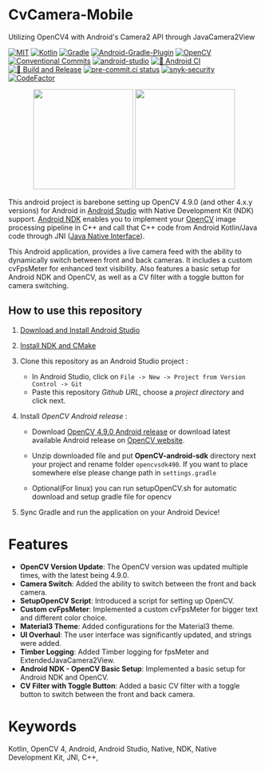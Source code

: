 
# CvCamera-Mobile

Utilizing OpenCV4 with Android's Camera2 API through JavaCamera2View

[![MIT](https://img.shields.io/badge/License-MIT-yellow?logo=MIT&logoColor=white)](https://opensource.org/license/mit/)
[![Kotlin](https://img.shields.io/badge/Kotlin-1.9.22-%23E34F26?logo=Kotlin&logoColor=white)](https://kotlinlang.org/)
[![Gradle](https://img.shields.io/badge/Gradle-8.5.0-02303A?logo=Gradle&logoColor=white)](https://gradle.org/releases/)
[![Android-Gradle-Plugin](https://img.shields.io/badge/AGP-8.2.2-02303A?logo=Gradle&logoColor=white)](https://developer.android.com/build/releases/gradle-plugin)
[![OpenCV](https://img.shields.io/badge/OpenCV-4.9.0-5C3EE8?logo=OpenCV&logoColor=white)](https://opencv.org/)
[![Conventional Commits](https://img.shields.io/badge/Conventional%20Commit-1.0.0-FE5196?logo=conventionalcommits&logoColor=white)](https://conventionalcommits.org)
[![android-studio](https://img.shields.io/badge/android%20studio-Giraffe-3DDC84?logo=androidstudio&logoColor=white)](https://developer.android.com/studio)
[![🚀 Android CI](https://github.com/onuralpszr/CvCamera-Mobile/actions/workflows/android-ci-debug.yml/badge.svg)](https://github.com/onuralpszr/CvCamera-Mobile/actions/workflows/android-ci-debug.yml)
[![🚀 Build and Release](https://github.com/onuralpszr/CvCamera-Mobile/actions/workflows/android-ci-release.yml/badge.svg)](https://github.com/onuralpszr/CvCamera-Mobile/actions/workflows/android-ci-release.yml)
[![pre-commit.ci status](https://results.pre-commit.ci/badge/github/onuralpszr/CvCamera-Mobile/main.svg)](https://results.pre-commit.ci/latest/github/onuralpszr/CvCamera-Mobile/main)
[![snyk-security](https://snyk.io/test/github/onuralpszr/CvCamera-Mobile/badge.svg)](https://snyk.io/test/github/onuralpszr/CvCamera-Mobile)
[![CodeFactor](https://www.codefactor.io/repository/github/onuralpszr/cvcamera-mobile/badge/main)](https://www.codefactor.io/repository/github/onuralpszr/cvcamera-mobile/overview/main)

 <p align="center">
    <img src="appPreview/appOverview.png" width="200" max-height="%20"/>
    <img src="appPreview/appOverview2.png" width="200" max-height="%20"/>
</p>

This android project is barebone setting up OpenCV 4.9.0 (and other 4.x.y versions) for Android in [Android Studio](https://developer.android.com/studio) with Native Development Kit (NDK) support.
[Android NDK](https://developer.android.com/ndk) enables you to implement your [OpenCV](https://opencv.org) image processing pipeline in C++ and call that C++ code from Android Kotlin/Java code through JNI ([Java Native Interface](https://en.wikipedia.org/wiki/Java_Native_Interface)).

This Android application, provides a live camera feed with the ability to dynamically switch between front and back cameras. It includes a custom cvFpsMeter for enhanced text visibility. Also features a basic setup for Android NDK and OpenCV, as well as a CV filter with a toggle button for camera switching.

## How to use this repository

1. [Download and Install Android Studio](https://developer.android.com/studio)

2. [Install NDK and CMake](https://developer.android.com/studio/projects/install-ndk.md)

3. Clone this repository as an Android Studio project :
     * In Android Studio, click on `File -> New -> Project from Version Control -> Git`
     * Paste this repository *Github URL*, choose a *project directory* and click next.

4. Install *OpenCV Android release* :
    * Download [OpenCV 4.9.0 Android release](https://github.com/opencv/opencv/releases/download/4.9.0/opencv-4.9.0-android-sdk.zip) or download latest available Android release on [OpenCV website](https://opencv.org/releases/).
    * Unzip downloaded file and put **OpenCV-android-sdk** directory next your project and rename folder `opencvsdk490`. If you want to place somewhere else please change path in `settings.gradle`

    * Optional(For linux) you can run setupOpenCV.sh for automatic download and setup gradle file for opencv

5. Sync Gradle and run the application on your Android Device!

# Features

* **OpenCV Version Update**: The OpenCV version was updated multiple times, with the latest being 4.9.0.
* **Camera Switch**: Added the ability to switch between the front and back camera.
* **SetupOpenCV Script**: Introduced a script for setting up OpenCV.
* **Custom cvFpsMeter**: Implemented a custom cvFpsMeter for bigger text and different color choice.
* **Material3 Theme**: Added configurations for the Material3 theme.
* **UI Overhaul**: The user interface was significantly updated, and strings were added.
* **Timber Logging**: Added Timber logging for fpsMeter and ExtendedJavaCamera2View.
* **Android NDK - OpenCV Basic Setup**: Implemented a basic setup for Android NDK and OpenCV.
* **CV Filter with Toggle Button**: Added a basic CV filter with a toggle button to switch between the front and back camera.

# Keywords

Kotlin, OpenCV 4, Android, Android Studio, Native, NDK, Native Development Kit, JNI, C++,
